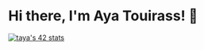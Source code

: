 # Hi there, I'm Aya Touirass! 👋

<a href="https://github.com/oakoudad/badge42"><img src="https://badge.mediaplus.ma/black/taya" alt="taya's 42 stats" /></a>

